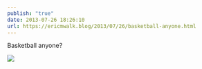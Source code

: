 ```yaml
---
publish: "true"
date: 2013-07-26 18:26:10
url: https://ericmwalk.blog/2013/07/26/basketball-anyone.html
---
```


Basketball anyone?

![](https://ericmwalk.blog/uploads/2022/7f928fb937.jpg)